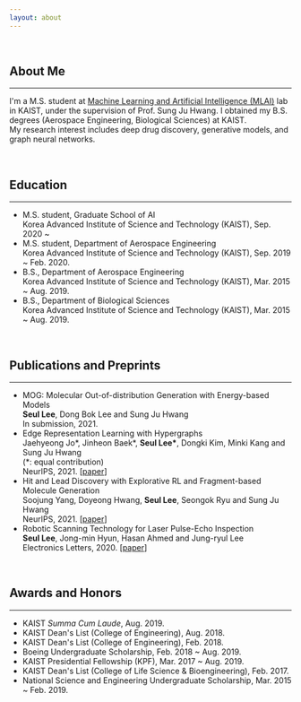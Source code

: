 ```yaml
---
layout: about 
---
```


<br/>

## About Me
***
I'm a M.S. student at [Machine Learning and Artificial Intelligence (MLAI)](https://www.mlai-kaist.com) lab in KAIST, under the supervision of Prof. Sung Ju Hwang. I obtained my B.S. degrees (Aerospace Engineering, Biological Sciences) at KAIST.<br/>
My research interest includes deep drug discovery, generative models, and graph neural networks.

<br/>

## Education
***
* M.S. student, Graduate School of AI<br/>Korea Advanced Institute of Science and Technology (KAIST), Sep. 2020 ~
* M.S. student, Department of Aerospace Engineering<br/>Korea Advanced Institute of Science and Technology (KAIST), Sep. 2019 ~ Feb. 2020.
* B.S., Department of Aerospace Engineering<br/>Korea Advanced Institute of Science and Technology (KAIST), Mar. 2015 ~ Aug. 2019.
* B.S., Department of Biological Sciences<br/>Korea Advanced Institute of Science and Technology (KAIST), Mar. 2015 ~ Aug. 2019.

<br/>

## Publications and Preprints
***
* MOG: Molecular Out-of-distribution Generation with Energy-based Models<br/>**Seul Lee**, Dong Bok Lee and Sung Ju Hwang<br/>In submission, 2021.
* Edge Representation Learning with Hypergraphs<br/>Jaehyeong Jo\*, Jinheon Baek\*, **Seul Lee\***, Dongki Kim, Minki Kang and Sung Ju Hwang<br/>(\*: equal contribution)<br/>NeurIPS, 2021. \[[paper](https://arxiv.org/pdf/2106.15845.pdf)\]
* Hit and Lead Discovery with Explorative RL and Fragment-based Molecule Generation<br/>Soojung Yang, Doyeong Hwang, **Seul Lee**, Seongok Ryu and Sung Ju Hwang<br/>NeurIPS, 2021. \[[paper](https://arxiv.org/pdf/2110.01219.pdf)\]
* Robotic Scanning Technology for Laser Pulse-Echo Inspection<br/>**Seul Lee**, Jong-min Hyun, Hasan Ahmed and Jung-ryul Lee<br/>Electronics Letters, 2020. \[[paper](https://ietresearch.onlinelibrary.wiley.com/doi/epdf/10.1049/el.2020.1444)\]

<br/>

## Awards and Honors
***
* KAIST *Summa Cum Laude*, Aug. 2019.
* KAIST Dean's List (College of Engineering), Aug. 2018.
* KAIST Dean's List (College of Engineering), Feb. 2018.
* Boeing Undergraduate Scholarship, Feb. 2018 ~ Aug. 2019.
* KAIST Presidential Fellowship (KPF), Mar. 2017 ~ Aug. 2019.
* KAIST Dean's List (College of Life Science & Bioengineering), Feb. 2017.
* National Science and Engineering Undergraduate Scholarship, Mar. 2015 ~ Feb. 2019.
